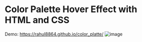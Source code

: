 # Color Palette Hover Effect with HTML and CSS
Demo: https://rahul8864.github.io/color_platte/
![image](https://user-images.githubusercontent.com/74202040/224610861-0cce1496-048e-4d6b-a90c-151e9b3d43eb.png)
